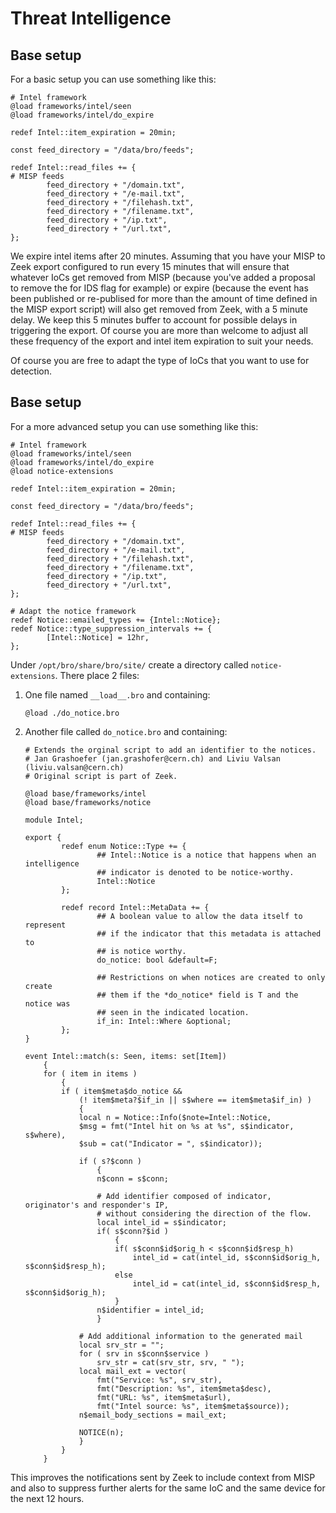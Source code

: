 # Threat Intelligence

## Base setup

For a basic setup you can use something like this:

```
# Intel framework
@load frameworks/intel/seen
@load frameworks/intel/do_expire

redef Intel::item_expiration = 20min;

const feed_directory = "/data/bro/feeds";

redef Intel::read_files += {
# MISP feeds
        feed_directory + "/domain.txt",
        feed_directory + "/e-mail.txt",
        feed_directory + "/filehash.txt",
        feed_directory + "/filename.txt",
        feed_directory + "/ip.txt",
        feed_directory + "/url.txt",
};
```
We expire intel items after 20 minutes. Assuming that you have your MISP to Zeek export configured to run every 15 minutes that will ensure that whatever IoCs get removed from MISP (because you've added a proposal to remove the for IDS flag for example) or expire (because the event has been published or re-publised for more than the amount of time defined in the MISP export script) will also get removed from Zeek, with a 5 minute delay. We keep this 5 minutes buffer to account for possible delays in triggering the export. Of course you are more than welcome to adjust all these frequency of the export and intel item expiration to suit your needs.

Of course you are free to adapt the type of IoCs that you want to use for detection.

## Base setup

For a more advanced setup you can use something like this:

```
# Intel framework
@load frameworks/intel/seen
@load frameworks/intel/do_expire
@load notice-extensions

redef Intel::item_expiration = 20min;

const feed_directory = "/data/bro/feeds";

redef Intel::read_files += {
# MISP feeds
        feed_directory + "/domain.txt",
        feed_directory + "/e-mail.txt",
        feed_directory + "/filehash.txt",
        feed_directory + "/filename.txt",
        feed_directory + "/ip.txt",
        feed_directory + "/url.txt",
};

# Adapt the notice framework
redef Notice::emailed_types += {Intel::Notice};
redef Notice::type_suppression_intervals += {
        [Intel::Notice] = 12hr,
};
```

Under `/opt/bro/share/bro/site/` create a directory called `notice-extensions`. There place 2 files:

1. One file named `__load__.bro` and containing:

    ```
    @load ./do_notice.bro
    ```

2. Another file called `do_notice.bro` and containing:

    ```
    # Extends the orginal script to add an identifier to the notices.
    # Jan Grashoefer (jan.grashofer@cern.ch) and Liviu Valsan (liviu.valsan@cern.ch)
    # Original script is part of Zeek.

    @load base/frameworks/intel
    @load base/frameworks/notice

    module Intel;

    export {
            redef enum Notice::Type += {
                    ## Intel::Notice is a notice that happens when an intelligence
                    ## indicator is denoted to be notice-worthy.
                    Intel::Notice
            };

            redef record Intel::MetaData += {
                    ## A boolean value to allow the data itself to represent
                    ## if the indicator that this metadata is attached to
                    ## is notice worthy.
                    do_notice: bool &default=F;

                    ## Restrictions on when notices are created to only create
                    ## them if the *do_notice* field is T and the notice was
                    ## seen in the indicated location.
                    if_in: Intel::Where &optional;
            };
    }

    event Intel::match(s: Seen, items: set[Item])
        {
        for ( item in items )
            {
            if ( item$meta$do_notice &&
                (! item$meta?$if_in || s$where == item$meta$if_in) )
                {
                local n = Notice::Info($note=Intel::Notice,
                $msg = fmt("Intel hit on %s at %s", s$indicator, s$where),
                $sub = cat("Indicator = ", s$indicator));

                if ( s?$conn )
                    {
                    n$conn = s$conn;

                    # Add identifier composed of indicator, originator's and responder's IP,
                    # without considering the direction of the flow.
                    local intel_id = s$indicator;
                    if( s$conn?$id )
                        {
                        if( s$conn$id$orig_h < s$conn$id$resp_h)
                            intel_id = cat(intel_id, s$conn$id$orig_h, s$conn$id$resp_h);
                        else
                            intel_id = cat(intel_id, s$conn$id$resp_h, s$conn$id$orig_h);
                        }
                    n$identifier = intel_id;
                    }

                # Add additional information to the generated mail
                local srv_str = "";
                for ( srv in s$conn$service )
                    srv_str = cat(srv_str, srv, " ");
                local mail_ext = vector(
                    fmt("Service: %s", srv_str),
                    fmt("Description: %s", item$meta$desc),
                    fmt("URL: %s", item$meta$url),
                    fmt("Intel source: %s", item$meta$source));
                n$email_body_sections = mail_ext;

                NOTICE(n);
                }
            }
        }
    ```

This improves the notifications sent by Zeek to include context from MISP and also to suppress further alerts for the same IoC and the same device for the next 12 hours.
